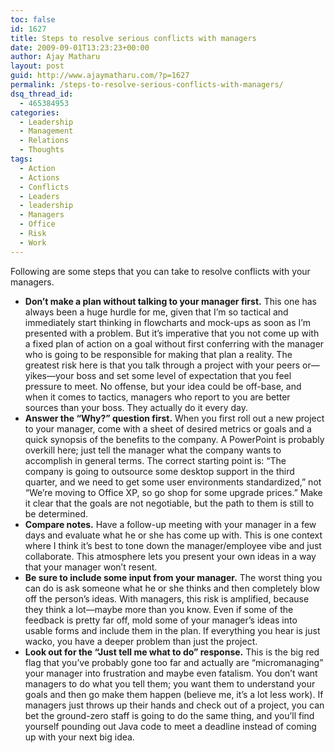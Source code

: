 ```yaml
---
toc: false
id: 1627
title: Steps to resolve serious conflicts with managers
date: 2009-09-01T13:23:23+00:00
author: Ajay Matharu
layout: post
guid: http://www.ajaymatharu.com/?p=1627
permalink: /steps-to-resolve-serious-conflicts-with-managers/
dsq_thread_id:
  - 465384953
categories:
  - Leadership
  - Management
  - Relations
  - Thoughts
tags:
  - Action
  - Actions
  - Conflicts
  - Leaders
  - leadership
  - Managers
  - Office
  - Risk
  - Work
---
```

Following are some steps that you can take to resolve conflicts with your managers.

  * **Don’t make a plan without talking to your manager first.** This one has always been a huge hurdle for me, given that I’m so tactical and immediately start thinking in flowcharts and mock-ups as soon as I’m presented with a problem. But it’s imperative that you not come up with a fixed plan of action on a goal without first conferring with the manager who is going to be responsible for making that plan a reality. The greatest risk here is that you talk through a project with your peers or—yikes—your boss and set some level of expectation that you feel pressure to meet. No offense, but your idea could be off-base, and when it comes to tactics, managers who report to you are better sources than your boss. They actually do it every day.
  * **Answer the “Why?” question first.** When you first roll out a new project to your manager, come with a sheet of desired metrics or goals and a quick synopsis of the benefits to the company. A PowerPoint is probably overkill here; just tell the manager what the company wants to accomplish in general terms. The correct starting point is: “The company is going to outsource some desktop support in the third quarter, and we need to get some user environments standardized,” not “We’re moving to Office XP, so go shop for some upgrade prices.” Make it clear that the goals are not negotiable, but the path to them is still to be determined.
  * **Compare notes.** Have a follow-up meeting with your manager in a few days and evaluate what he or she has come up with. This is one context where I think it’s best to tone down the manager/employee vibe and just collaborate. This atmosphere lets you present your own ideas in a way that your manager won’t resent.
  * **Be sure to include some input from your manager.** The worst thing you can do is ask someone what he or she thinks and then completely blow off the person&#8217;s ideas. With managers, this risk is amplified, because they think a lot—maybe more than you know. Even if some of the feedback is pretty far off, mold some of your manager’s ideas into usable forms and include them in the plan. If everything you hear is just wacko, you have a deeper problem than just the project.
  * **Look out for the “Just tell me what to do” response.** This is the big red flag that you’ve probably gone too far and actually are “micromanaging” your manager into frustration and maybe even fatalism. You don’t want managers to do what you tell them; you want them to understand your goals and then go make them happen (believe me, it’s a lot less work). If managers just throws up their hands and check out of a project, you can bet the ground-zero staff is going to do the same thing, and you’ll find yourself pounding out Java code to meet a deadline instead of coming up with your next big idea.

